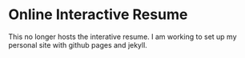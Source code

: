 # Online Interactive Resume

This no longer hosts the interative resume. I am working to set up my personal site with github pages and jekyll.
<!--Online resume sample with interactive elements like graph, google map, navigation. The resume is responsive to device size.

## Setup

* The app is hosted on [swatilk.github.io](http://swatilk.github.io). Click on the link to see the resume.
* Click on the navigation buttons to navigate to the respective part, on the app. -->

